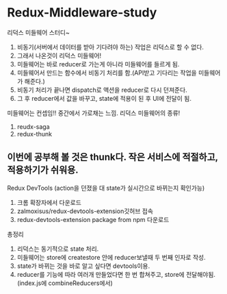 # Redux-Middleware-study
리덕스 미들웨어 스터디~
1. 비동기(서버에서 데이터를 받아 기다려야 하는) 작업은 리덕스로 할 수 없다.
2. 그래서 나온것이 리덕스 미들웨어!
3. 미들웨어는 바로 reducer로 가는게 아니라 미들웨어를 들르게 됨.
4. 미들웨어서 만드는 함수에서 비동기 처리를 함.(API받고 기다리는 작업을 미들웨어가 해준다.)
5. 비동기 처리가 끝나면 dispatch로 액션을 reducer로 다시 던져준다.
6. 그 후 reducer에서 값을 바꾸고, state에 적용이 된 후 UI에 전달이 됨.

미들웨어는 컨셉임!!
중간에서 가로채는 느낌.
리덕스 미들웨어의 종류!
1.  reudx-saga
2.  redux-thunk

이번에 공부해 볼 것은 thunk다. 작은 서비스에 적절하고, 적용하기가 쉬워용.
----------------------------------------------------------------------------------

Redux DevTools (action을 던졌을 대 state가 실시간으로 바뀌는지 확인가능)

1. 크롬 확장자에서 다운로드
2. zalmoxisus/redux-devtools-extension깃허브 접속
3. redux-devtools-extension package from npm 다운로드

총정리
1. 리덕스는 동기적으로 state 처리.
2. 미들웨어는 store에 createstore 안에 reducer보낼때 두 번째 인자로 작성.
3. state가 바뀌는 것을 바로 알고 싶다면 devtools이용.
4. reducer를 기능에 따라 여러개 만들었다면 한 번 합쳐주고, store에 전달해야됨.
    (index.js에 combineReducers에서)